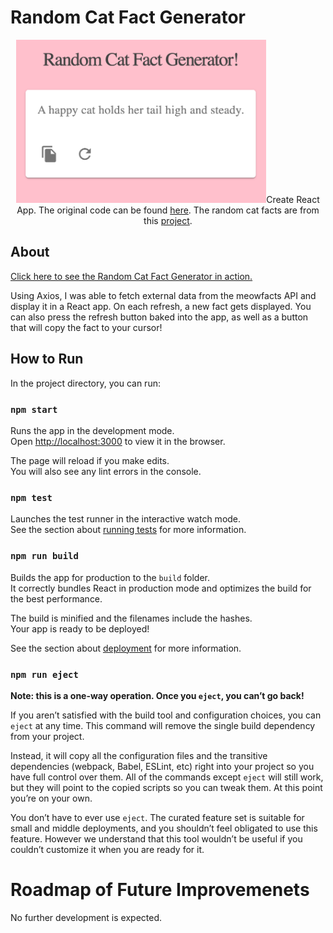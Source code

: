 # Random Cat Fact Generator

<p align="center"><img width="400" src="public/random-cat-fact-generator.png" alt="The React app is on a pink background. The title says Random Cat Fact Generator! and underneath it in a white box with gray font, the fact A happy cat holds her tail high and steady. is displayed. Below the quote to the left is a button that copies the quote to your cursor, and next to that is a refresh symbol that generates a new quote.> </p><br>

<br><br><br><br>
This project was bootstrapped with [Create React App](https://github.com/facebook/create-react-app). The original code can be found [here](https://github.com/techomoro/react-random-quote-generator). The random cat facts are from this [project](https://github.com/wh-iterabb-it/meowfacts).

## About

 [Click here to see the Random Cat Fact Generator in action.](https://rainakpuels.github.io/Random-Cat-Fact-Generator)

Using Axios, I was able to fetch external data from the meowfacts API and display it in a React app. On each refresh, a new fact gets displayed. You can also press the refresh button baked into the app, as well as a button that will copy the fact to your cursor! 

## How to Run

In the project directory, you can run:

### `npm start`

Runs the app in the development mode.\
Open [http://localhost:3000](http://localhost:3000) to view it in the browser.

The page will reload if you make edits.\
You will also see any lint errors in the console.

### `npm test`

Launches the test runner in the interactive watch mode.\
See the section about [running tests](https://facebook.github.io/create-react-app/docs/running-tests) for more information.

### `npm run build`

Builds the app for production to the `build` folder.\
It correctly bundles React in production mode and optimizes the build for the best performance.

The build is minified and the filenames include the hashes.\
Your app is ready to be deployed!

See the section about [deployment](https://facebook.github.io/create-react-app/docs/deployment) for more information.

### `npm run eject`

**Note: this is a one-way operation. Once you `eject`, you can’t go back!**

If you aren’t satisfied with the build tool and configuration choices, you can `eject` at any time. This command will remove the single build dependency from your project.

Instead, it will copy all the configuration files and the transitive dependencies (webpack, Babel, ESLint, etc) right into your project so you have full control over them. All of the commands except `eject` will still work, but they will point to the copied scripts so you can tweak them. At this point you’re on your own.

You don’t have to ever use `eject`. The curated feature set is suitable for small and middle deployments, and you shouldn’t feel obligated to use this feature. However we understand that this tool wouldn’t be useful if you couldn’t customize it when you are ready for it.

# Roadmap of Future Improvemenets

No further development is expected.
